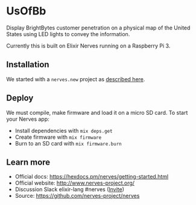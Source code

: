 # UsOfBb
Display BrightBytes customer penetration on a physical map of the United States using LED lights
to convey the information.

Currently this is built on Elixir Nerves running on a Raspberry Pi 3.

## Installation
We started with a `nerves.new` project as [described here](https://hexdocs.pm/nerves/getting-started.html).

## Deploy
We must compile, make firmware and load it on a micro SD card. To start your Nerves app:

  * Install dependencies with `mix deps.get`
  * Create firmware with `mix firmware`
  * Burn to an SD card with `mix firmware.burn`

## Learn more

  * Official docs: https://hexdocs.pm/nerves/getting-started.html
  * Official website: http://www.nerves-project.org/
  * Discussion Slack elixir-lang #nerves ([Invite](https://elixir-slackin.herokuapp.com/))
  * Source: https://github.com/nerves-project/nerves

